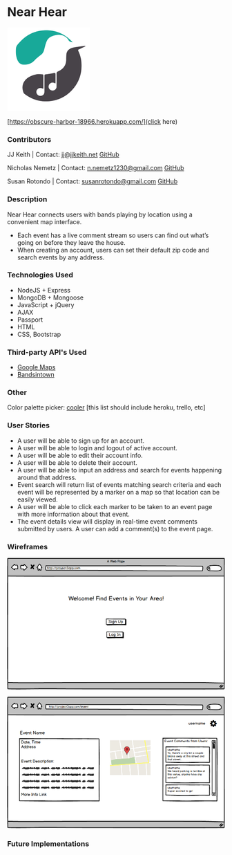# Near Hear

![](public/favicon.ico)

[https://obscure-harbor-18966.herokuapp.com/](click here)

### Contributors
JJ Keith | Contact: jj@jjkeith.net [GitHub](https://github.com/jjkeith)

Nicholas Nemetz | Contact: n.nemetz1230@gmail.com [GitHub](https://github.com/nem1230)

Susan Rotondo | Contact: susanrotondo@gmail.com [GitHub](https://github.com/susanrotondo)

### Description

Near Hear connects users with bands playing by location using a convenient map interface.

* Each event has a live comment stream so users can find out what’s going on before they leave the house.
* When creating an account, users can set their default zip code and search events by any address.

### Technologies Used

* NodeJS + Express
* MongoDB + Mongoose
* JavaScript + jQuery
* AJAX
* Passport
* HTML
* CSS, Bootstrap

### Third-party API's Used
* [Google Maps](https://developers.google.com/maps/documentation/javascript/)
* [Bandsintown](https://www.bandsintown.com/api/overview)

### Other
Color palette picker: [cooler](https://coolors.co/app/484349-f7f0f0-8af3ff-18a999-109648)
[this list should include heroku, trello, etc]

### User Stories
* A user will be able to sign up for an account. 
* A user will be able to login and logout of active account.
* A user will be able to edit their account info.
* A user will be able to delete their account.
* A user will be able to input an address and search for events happening around that address. 
* Event search will return list of events matching search criteria and each event will be represented by a marker on a map so that location can be easily viewed. 
* A user will be able to click each marker to be taken to an event page with more information about that event. 
* The event details view will display in real-time event comments submitted by users. A user can add a comment(s) to the event page.

### Wireframes
![](public/wireframes/p3-landing-page.png)

![](public/wireframes/p3-search-results-v2.png)

### Future Implementations
